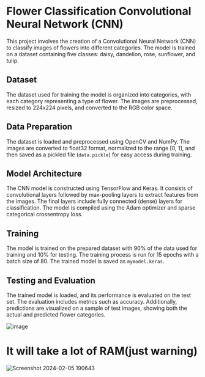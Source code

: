 # Flower Classification Convolutional Neural Network (CNN)

This project involves the creation of a Convolutional Neural Network (CNN) to classify images of flowers into different categories. The model is trained on a dataset containing five classes: daisy, dandelion, rose, sunflower, and tulip.

## Dataset

The dataset used for training the model is organized into categories, with each category representing a type of flower. The images are preprocessed, resized to 224x224 pixels, and converted to the RGB color space.

## Data Preparation

The dataset is loaded and preprocessed using OpenCV and NumPy. The images are converted to float32 format, normalized to the range [0, 1], and then saved as a pickled file (`data.pickle`) for easy access during training.

## Model Architecture

The CNN model is constructed using TensorFlow and Keras. It consists of convolutional layers followed by max-pooling layers to extract features from the images. The final layers include fully connected (dense) layers for classification. The model is compiled using the Adam optimizer and sparse categorical crossentropy loss.

## Training

The model is trained on the prepared dataset with 90% of the data used for training and 10% for testing. The training process is run for 15 epochs with a batch size of 80. The trained model is saved as `mymodel.keras`.

## Testing and Evaluation

The trained model is loaded, and its performance is evaluated on the test set. The evaluation includes metrics such as accuracy. Additionally, predictions are visualized on a sample of test images, showing both the actual and predicted flower categories.


![image](https://github.com/Poojan38380/Flower-Classification-Convolutional-Neural-Network/assets/119067163/dd2d2e30-f902-43b4-ac45-37dad4c68513)

# It will take a lot of RAM(just warning)
![Screenshot 2024-02-05 190643](https://github.com/Poojan38380/Flower-Classification-Convolutional-Neural-Network/assets/119067163/cf2d9bda-9836-4620-b800-c85c74f12f4a)

